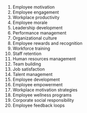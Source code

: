 1. Employee motivation
2. Employee engagement
3. Workplace productivity
4. Employee morale
5. Leadership development
6. Performance management
7. Organizational culture
8. Employee rewards and recognition
9. Workforce training
10. Staff retention
11. Human resources management
12. Team building
13. Job satisfaction
14. Talent management
15. Employee development
16. Employee empowerment
17. Workplace motivation strategies
18. Employee wellness programs
19. Corporate social responsibility
20. Employee feedback loops
